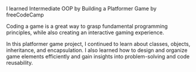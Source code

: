 I learned Intermediate OOP by Building a Platformer Game by freeCodeCamp

Coding a game is a great way to grasp fundamental programming principles, while also creating an interactive gaming experience.

In this platformer game project, I continued to learn about classes, objects, inheritance, and encapsulation. I also learned how to design and organize game elements efficiently and gain insights into problem-solving and code reusability.
